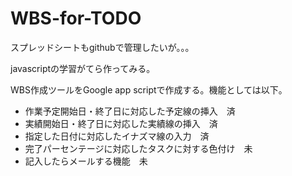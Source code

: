 # WBS-for-TODO

スプレッドシートもgithubで管理したいが。。。

javascriptの学習がてら作ってみる。

WBS作成ツールをGoogle app scriptで作成する。機能としては以下。
- 作業予定開始日・終了日に対応した予定線の挿入　済
- 実績開始日・終了日に対応した実績線の挿入　済
- 指定した日付に対応したイナズマ線の入力　済
- 完了パーセンテージに対応したタスクに対する色付け　未
- 記入したらメールする機能　未
